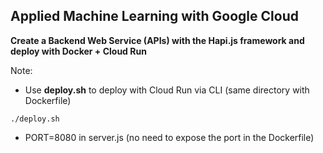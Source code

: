 ## Applied Machine Learning with Google Cloud 

**Create a Backend Web Service (APIs) with the Hapi.js framework and deploy with Docker + Cloud Run**

Note: </br> 
- Use **deploy.sh** to deploy with Cloud Run via CLI (same directory with Dockerfile)
```
./deploy.sh
```
- PORT=8080 in server.js (no need to expose the port in the Dockerfile)